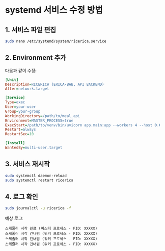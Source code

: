 # systemd 서비스 수정 방법

## 1. 서비스 파일 편집

```bash
sudo nano /etc/systemd/system/ricerica.service
```

## 2. Environment 추가

다음과 같이 수정:

```ini
[Unit]
Description=RICERICA (ERICA-BAB, API BACKEND)
After=network.target

[Service]
Type=exec
User=your-user
Group=your-group
WorkingDirectory=/path/to/meal_api
Environment=MASTER_PROCESS=true
ExecStart=/path/to/venv/bin/uvicorn app.main:app --workers 4 --host 0.0.0.0 --port 5401
Restart=always
RestartSec=10

[Install]
WantedBy=multi-user.target
```

## 3. 서비스 재시작

```bash
sudo systemctl daemon-reload
sudo systemctl restart ricerica
```

## 4. 로그 확인

```bash
sudo journalctl -u ricerica -f
```

예상 로그:
```
스케줄러 시작 완료 (마스터 프로세스 - PID: XXXXX)
스케줄러 시작 건너뜀 (워커 프로세스 - PID: XXXXX)
스케줄러 시작 건너뜀 (워커 프로세스 - PID: XXXXX)
스케줄러 시작 건너뜀 (워커 프로세스 - PID: XXXXX)
```
